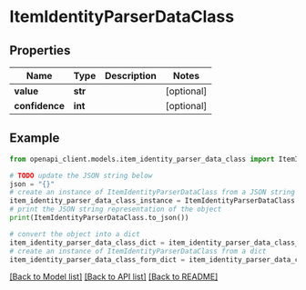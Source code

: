 # ItemIdentityParserDataClass


## Properties

Name | Type | Description | Notes
------------ | ------------- | ------------- | -------------
**value** | **str** |  | [optional] 
**confidence** | **int** |  | [optional] 

## Example

```python
from openapi_client.models.item_identity_parser_data_class import ItemIdentityParserDataClass

# TODO update the JSON string below
json = "{}"
# create an instance of ItemIdentityParserDataClass from a JSON string
item_identity_parser_data_class_instance = ItemIdentityParserDataClass.from_json(json)
# print the JSON string representation of the object
print(ItemIdentityParserDataClass.to_json())

# convert the object into a dict
item_identity_parser_data_class_dict = item_identity_parser_data_class_instance.to_dict()
# create an instance of ItemIdentityParserDataClass from a dict
item_identity_parser_data_class_form_dict = item_identity_parser_data_class.from_dict(item_identity_parser_data_class_dict)
```
[[Back to Model list]](../README.md#documentation-for-models) [[Back to API list]](../README.md#documentation-for-api-endpoints) [[Back to README]](../README.md)



